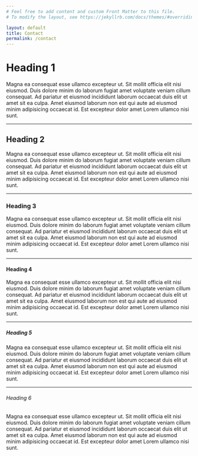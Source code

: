 ```yaml
---
# Feel free to add content and custom Front Matter to this file.
# To modify the layout, see https://jekyllrb.com/docs/themes/#overriding-theme-defaults

layout: default
title: Contact
permalink: /contact
---
```


# Heading 1

Magna ea consequat esse ullamco excepteur ut. Sit mollit officia elit nisi eiusmod. Duis dolore minim do laborum fugiat amet voluptate veniam cillum consequat. Ad pariatur et eiusmod incididunt laborum occaecat duis elit ut amet sit ea culpa. Amet eiusmod laborum non est qui aute ad eiusmod minim adipisicing occaecat id. Est excepteur dolor amet Lorem ullamco nisi sunt.

---

## Heading 2

Magna ea consequat esse ullamco excepteur ut. Sit mollit officia elit nisi eiusmod. Duis dolore minim do laborum fugiat amet voluptate veniam cillum consequat. Ad pariatur et eiusmod incididunt laborum occaecat duis elit ut amet sit ea culpa. Amet eiusmod laborum non est qui aute ad eiusmod minim adipisicing occaecat id. Est excepteur dolor amet Lorem ullamco nisi sunt.

---

### Heading 3

Magna ea consequat esse ullamco excepteur ut. Sit mollit officia elit nisi eiusmod. Duis dolore minim do laborum fugiat amet voluptate veniam cillum consequat. Ad pariatur et eiusmod incididunt laborum occaecat duis elit ut amet sit ea culpa. Amet eiusmod laborum non est qui aute ad eiusmod minim adipisicing occaecat id. Est excepteur dolor amet Lorem ullamco nisi sunt.

---

#### Heading 4

Magna ea consequat esse ullamco excepteur ut. Sit mollit officia elit nisi eiusmod. Duis dolore minim do laborum fugiat amet voluptate veniam cillum consequat. Ad pariatur et eiusmod incididunt laborum occaecat duis elit ut amet sit ea culpa. Amet eiusmod laborum non est qui aute ad eiusmod minim adipisicing occaecat id. Est excepteur dolor amet Lorem ullamco nisi sunt.

---

##### Heading 5

Magna ea consequat esse ullamco excepteur ut. Sit mollit officia elit nisi eiusmod. Duis dolore minim do laborum fugiat amet voluptate veniam cillum consequat. Ad pariatur et eiusmod incididunt laborum occaecat duis elit ut amet sit ea culpa. Amet eiusmod laborum non est qui aute ad eiusmod minim adipisicing occaecat id. Est excepteur dolor amet Lorem ullamco nisi sunt.

---

###### Heading 6

Magna ea consequat esse ullamco excepteur ut. Sit mollit officia elit nisi eiusmod. Duis dolore minim do laborum fugiat amet voluptate veniam cillum consequat. Ad pariatur et eiusmod incididunt laborum occaecat duis elit ut amet sit ea culpa. Amet eiusmod laborum non est qui aute ad eiusmod minim adipisicing occaecat id. Est excepteur dolor amet Lorem ullamco nisi sunt.
